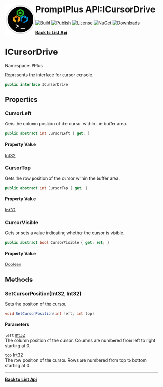 # <img align="left" width="100" height="100" src="../images/icon.png">PromptPlus API:ICursorDrive 

[![Build](https://github.com/FRACerqueira/PromptPlus/workflows/Build/badge.svg)](https://github.com/FRACerqueira/PromptPlus/actions/workflows/build.yml)
[![Publish](https://github.com/FRACerqueira/PromptPlus/actions/workflows/publish.yml/badge.svg)](https://github.com/FRACerqueira/PromptPlus/actions/workflows/publish.yml)
[![License](https://img.shields.io/github/license/FRACerqueira/PromptPlus)](https://github.com/FRACerqueira/PromptPlus/blob/master/LICENSE)
[![NuGet](https://img.shields.io/nuget/v/PromptPlus)](https://www.nuget.org/packages/PromptPlus/)
[![Downloads](https://img.shields.io/nuget/dt/PromptPlus)](https://www.nuget.org/packages/PromptPlus/)

[**Back to List Api**](./apis.md)

# ICursorDrive

Namespace: PPlus

Represents the interface for cursor console.

```csharp
public interface ICursorDrive
```

## Properties

### <a id="properties-cursorleft"/>**CursorLeft**

Gets the column position of the cursor within the buffer area.

```csharp
public abstract int CursorLeft { get; }
```

#### Property Value

[Int32](https://docs.microsoft.com/en-us/dotnet/api/system.int32)<br>

### <a id="properties-cursortop"/>**CursorTop**

Gets the row position of the cursor within the buffer area.

```csharp
public abstract int CursorTop { get; }
```

#### Property Value

[Int32](https://docs.microsoft.com/en-us/dotnet/api/system.int32)<br>

### <a id="properties-cursorvisible"/>**CursorVisible**

Gets or sets a value indicating whether the cursor is visible.

```csharp
public abstract bool CursorVisible { get; set; }
```

#### Property Value

[Boolean](https://docs.microsoft.com/en-us/dotnet/api/system.boolean)<br>

## Methods

### <a id="methods-setcursorposition"/>**SetCursorPosition(Int32, Int32)**

Sets the position of the cursor.

```csharp
void SetCursorPosition(int left, int top)
```

#### Parameters

`left` [Int32](https://docs.microsoft.com/en-us/dotnet/api/system.int32)<br>
The column position of the cursor. Columns are numbered from left to right starting at 0.

`top` [Int32](https://docs.microsoft.com/en-us/dotnet/api/system.int32)<br>
The row position of the cursor. Rows are numbered from top to bottom starting at 0.


- - -
[**Back to List Api**](./apis.md)
